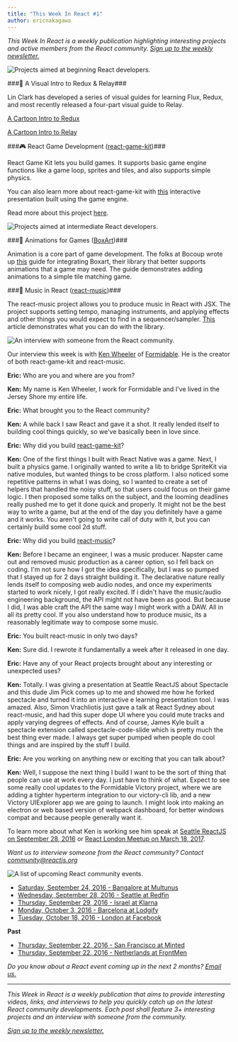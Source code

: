 ```yaml
---
title: "This Week In React #1"
author: ericnakagawa
---
```


_This Week In React is a weekly publication highlighting interesting projects and active members from the React community. [Sign up to the weekly newsletter.](http://eepurl.com/cgOjbX)_

![Projects aimed at beginning React developers.](/react/img/blog/thisweekinreact/beginner.png)

###📓 A Visual Intro to Redux & Relay###

Lin Clark has developed a series of visual guides for learning Flux, Redux, and most recently released a four-part visual guide to Relay.


[A Cartoon Intro to Redux](https://code-cartoons.com/a-cartoon-intro-to-redux-3afb775501a6)

[A Cartoon Intro to Relay](https://code-cartoons.com/a-cartoon-intro-to-facebook-s-relay-part-1-3ec1a127bca5)

###🎮 React Game Development ([react-game-kit](https://github.com/FormidableLabs/react-game-kit))###

React Game Kit lets you build games. It supports basic game engine functions like a game loop, sprites and tiles, and also supports simple physics.

You can also learn more about react-game-kit with [this](http://reactnext.surge.sh/) interactive presentation built using the game engine.

Read more about this project [here](https://formidable.com/blog/2016/09/15/introducing-react-game-kit/).



![Projects aimed at intermediate React developers.](/react/img/blog/thisweekinreact/intermediate.png)

###👾 Animations for Games ([BoxArt](https://github.com/boxart/boxart))###

Animation is a core part of game development. The folks at Bocoup wrote up [this](https://bocoup.com/weblog/animating-react-elements-with-boxart) guide for integrating Boxart, their library that better supports animations that a game may need. The guide demonstrates adding animations to a simple tile matching game.

###🎹 Music in React ([react-music](https://github.com/FormidableLabs/react-music))###

The react-music project allows you to produce music in React with JSX. The project supports setting tempo, managing instruments, and applying effects and other things you would expect to find in a sequencer/sampler. [This](https://formidable.com/blog/2016/08/22/make-dope-beats-with-reactjs/) article demonstrates what you can do with the library.


![An interview with someone from the React community.](/react/img/blog/thisweekinreact/interview.png)

Our interview this week is with [Ken Wheeler](https://github.com/kenwheeler) of [Formidable](https://formidable.com/). He is the creator of both react-game-kit and react-music.


**Eric:** Who are you and where are you from?

**Ken:** My name is Ken Wheeler, I work for Formidable and I've lived in the Jersey Shore my entire life.

**Eric:** What brought you to the React community?

**Ken:** A while back I saw React and gave it a shot. It really lended itself to building cool things quickly, so we've basically been in love since.

**Eric:** Why did you build [react-game-kit](https://github.com/FormidableLabs/react-game-kit)?

**Ken:** One of the first things I built with React Native was a game. Next, I built a physics game. I originally wanted to write a lib to bridge SpriteKit via native modules, but wanted things to be cross platform. I also noticed some repetitive patterns in what I was doing, so I wanted to create a set of helpers that handled the noisy stuff, so that users could focus on their game logic. I then proposed some talks on the subject, and the looming deadlines really pushed me to get it done quick and properly. It might not be the best way to write a game, but at the end of the day you definitely have a game and it works. You aren't going to write call of duty with it, but you can certainly build some cool 2d stuff.

**Eric:** Why did you build [react-music](https://github.com/FormidableLabs/react-music)?

**Ken:** Before I became an engineer, I was a music producer. Napster came out and removed music production as a career option, so I fell back on coding. I'm not sure how I got the idea specifically, but I was so pumped that I stayed up for 2 days straight building it. The declarative nature really lends itself to composing web audio nodes, and once my experiments started to work nicely, I got really excited. If i didn't have the music/audio engineering background, the API might not have been as good. But because I did, I was able craft the API the same way I might work with a DAW. All in all its pretty cool. If you also understand how to produce music, its a reasonably legitimate way to compose some music.

**Eric:** You built react-music in only two days?

**Ken:** Sure did. I rewrote it fundamentally a week after it released in one day.

**Eric:** Have any of your React projects brought about any interesting or unexpected uses?

**Ken:** Totally. I was giving a presentation at Seattle ReactJS about Spectacle and this dude Jim Pick comes up to me and showed me how he forked spectacle and turned it into an interactive e learning presentation tool. I was amazed. Also, Simon Vrachliotis just gave a talk at React Sydney about react-music, and had this super dope UI where you could mute tracks and apply varying degrees of effects. And of course, James Kyle built a spectacle extension called spectacle-code-slide which is pretty much the best thing ever made. I always get super pumped when people do cool things and are inspired by the stuff I build.

**Eric:** Are you working on anything new or exciting that you can talk about?

**Ken:** Well, I suppose the next thing I build I want to be the sort of thing that people can use at work every day. I just have to think of what. Expect to see some really cool updates to the Formidable Victory project, where we are adding a tighter hyperterm integration to our victory-cli lib, and a new Victory UIExplorer app we are going to launch. I might look into making an electron or web based version of webpack dashboard, for better windows compat and because people generally want it.

To learn more about what Ken is working see him speak at [Seattle ReactJS on September 28, 2016](https://www.meetup.com/seattle-react-js/events/233723976/) or [React London Meetup on March 18, 2017](https://meetup.react.london/).

_Want us to interview someone from the React community? Contact [community@reactjs.org](mailto:community@reactjs.org?subject=Interview%20Request)_

![A list of upcoming React community events.](/react/img/blog/thisweekinreact/upcoming.png)

- [Saturday, September 24, 2016 - Bangalore at Multunus](https://www.meetup.com/ReactJS-Bangalore/events/233685933/)
- [Wednesday, September 28, 2016 - Seattle at Redfin](https://www.meetup.com/seattle-react-js/)
- [Thursday, September 29, 2016 - Israel at Klarna](https://www.meetup.com/ReactJS-IL/events/234262147/)
- [Monday, October 3, 2016 - Barcelona at Lodgify](https://www.meetup.com/ReactJS-Barcelona/events/233971585/)
- [Tuesday, October 18, 2016 - London at Facebook](https://meetup.react.london/)

__Past__

- [Thursday, September 22, 2016 - San Francisco at Minted](https://www.meetup.com/ReactJS-San-Francisco/events/231776842/)
- [Thursday, September 22, 2016 - Netherlands at FrontMen](https://www.meetup.com/ReactJS-NL/events/233099575/)

_Do you know about a React event coming up in the next 2 months? [Email us.](mailto:community@reactjs.org?subject=React%20Event)_

---

_This Week in React is a weekly publication that aims to provide interesting videos, links, and interviews to help you quickly catch up on the latest React community developments. Each post shall feature 3+ interesting projects and an interview with someone from the community._

_[Sign up to the weekly newsletter.](http://eepurl.com/cgOjbX)_
